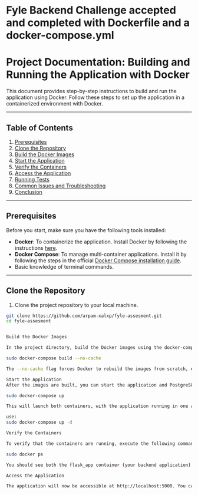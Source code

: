 # Fyle Backend Challenge accepted and completed with Dockerfile and a docker-compose.yml

# **Project Documentation: Building and Running the Application with Docker**

This document provides step-by-step instructions to build and run the application using Docker. Follow these steps to set up the application in a containerized environment with Docker.

---

## **Table of Contents**
1. [Prerequisites](#prerequisites)
2. [Clone the Repository](#clone-the-repository)
3. [Build the Docker Images](#build-the-docker-images)
4. [Start the Application](#start-the-application)
5. [Verify the Containers](#verify-the-containers)
6. [Access the Application](#access-the-application)
7. [Running Tests](#running-tests)
8. [Common Issues and Troubleshooting](#common-issues-and-troubleshooting)
9. [Conclusion](#conclusion)

---

## **Prerequisites**

Before you start, make sure you have the following tools installed:

- **Docker**: To containerize the application. Install Docker by following the instructions [here](https://docs.docker.com/get-docker/).
- **Docker Compose**: To manage multi-container applications. Install it by following the steps in the official [Docker Compose installation guide](https://docs.docker.com/compose/install/).
- Basic knowledge of terminal commands.

---

## **Clone the Repository**

1. Clone the project repository to your local machine.

```bash
git clone https://github.com/arpam-xalxp/fyle-assesment.git
cd fyle-assesment


Build the Docker Images

In the project directory, build the Docker images using the docker-compose command. This command will create both the application and database containers defined in the docker-compose.yml file.

sudo docker-compose build --no-cache

The --no-cache flag forces Docker to rebuild the images from scratch, ensuring you get the latest versions of all dependencies.

Start the Application
After the images are built, you can start the application and PostgreSQL database containers by running:

sudo docker-compose up

This will launch both containers, with the application running in one and the PostgreSQL database in the other. If you want to run the containers in detached mode (in the background), 

use:
sudo docker-compose up -d

Verify the Containers

To verify that the containers are running, execute the following command:

sudo docker ps

You should see both the flask_app container (your backend application) and the postgres_db container (your PostgreSQL database) listed, along with their status and the exposed ports.

Access the Application

The application will now be accessible at http://localhost:5000. You can visit this URL in your browser to see the running application.
